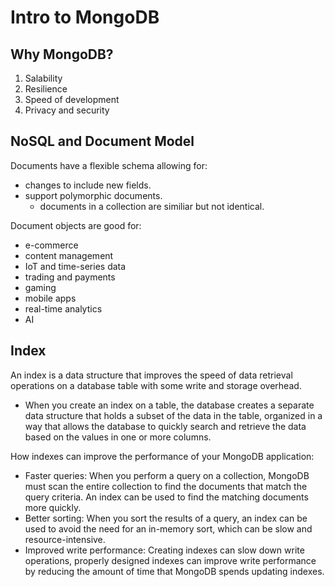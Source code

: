 # Intro to MongoDB

## Why MongoDB?

1. Salability
2. Resilience
3. Speed of development
4. Privacy and security

## NoSQL and Document Model

Documents have a flexible schema allowing for:

- changes to include new fields.
- support polymorphic documents.
  - documents in a collection are similiar but not identical.

Document objects are good for:

- e-commerce
- content management
- IoT and time-series data
- trading and payments
- gaming
- mobile apps
- real-time analytics
- AI

## Index

An index is a data structure that improves the speed of data retrieval operations on a database table with some write and storage overhead.

- When you create an index on a table, the database creates a separate data structure that holds a subset of the data in the table, organized in a way that allows the database to quickly search and retrieve the data based on the values in one or more columns.

How indexes can improve the performance of your MongoDB application:

- Faster queries: When you perform a query on a collection, MongoDB must scan the entire collection to find the documents that match the query criteria. An index can be used to find the matching documents more quickly.
- Better sorting: When you sort the results of a query, an index can be used to avoid the need for an in-memory sort, which can be slow and resource-intensive.
- Improved write performance: Creating indexes can slow down write operations, properly designed indexes can improve write performance by reducing the amount of time that MongoDB spends updating indexes.
